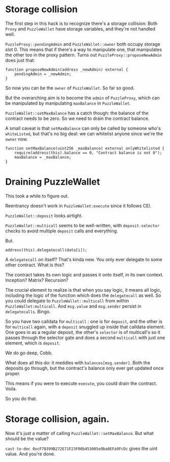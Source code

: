 # Storage collision

The first step in this hack is to recognize there's a storage collision:
Both `Proxy` and `PuzzleWallet` have storage variables, and they're not handled well.

`PuzzleProxy::pendingAdmin` and `PuzzleWallet::owner` both occupy storage slot 0. This means that if there's a way to manipulate one, that manipulates the other too in the proxy pattern. Turns out `PuzzleProxy::proposeNewAdmin` does just that:

```solidity
function proposeNewAdmin(address _newAdmin) external {
    pendingAdmin = _newAdmin;
}
```

So now you can be the `owner` of `PuzzleWallet`. So far so good.

But the overarching aim is to become the `admin` of `PuzzleProxy`, which can be manipulated by manipulating `maxBalance` in `PuzzleWallet`.

`PuzzleWallet::setMaxBalance` has a catch though: the balance of the contract needs to be zero. So we need to drain the contract balance.

A small caveat is that `setMaxBalance` can only be called by someone who's `whiteListed`, but that's no big deal: we can whitelist anyone since we're the `owner` now.

```solidity
function setMaxBalance(uint256 _maxBalance) external onlyWhitelisted {
    require(address(this).balance == 0, "Contract balance is not 0");
    maxBalance = _maxBalance;
}
```

# Draining PuzzleWallet

This took a while to figure out.

Reentrancy doesn't work in `PuzzleWallet:execute` since it follows CEI.

`PuzzleWallet::deposit` looks airtight.

`PuzzleWallet::multicall` seems to be well-written, with `deposit.selector` checks to avoid multiple `deposit` calls and everything.

But.

```solidity
address(this).delegatecall(data[i]);
```

A `delegatecall` on itself? That's kinda new. You only ever delegate to some other contract. What is this?

The contract takes its own logic and passes it onto itself, in its own context. Inception? Matrix? Recursion?

The crucial element to realize is that when you say logic, it means all logic, including the logic of the function which does the `delegatecall` as well. So you could delegate to `PuzzleWallet::multicall` from within `PuzzleWallet:multicall`. And `msg.value` and `msg.sender` persist in `delegatecalls`. Bingo.

So you have two calldata for `multicall` : one is for `deposit`, and the other is for `multicall` again, with a `deposit` snuggled up inside that calldata element. One goes in as a regular deposit, the other's `selector` is of multicall's so it passes through the selector gate and does a second `multicall` with just one element, which is `deposit`.

We do go deep, Cobb.

What does all this do: it meddles with `balances[msg.sender]`. Both the deposits go through, but the contract's balance only ever get updated once proper.

This means if you were to execute `execute`, you could drain the contract. Voila.

So you do that.

# Storage collision, again.

Now it's just a matter of calling `PuzzleWallet::setMaxBalance`. But what should be the value?

`cast to-dec 0xcF78399B272E71F23F00b453005e9ba0EFa9FcDc` gives the uint value. And you're done.
